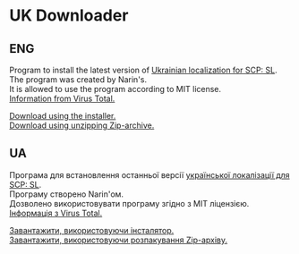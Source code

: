 # UK Downloader
## ENG
Program to install the latest version of [Ukrainian localization for SCP: SL](https://github.com/YT-Narin/Ukraine-language-for-SCP-SL).                                                          
The program was created by Narin's.                                                          
It is allowed to use the program according to MIT license.                                                          
[Information from Virus Total.](https://www.virustotal.com/gui/file/24484efa9e8bd884f4f617ca80b3f8df28842d0169facc878c682b6b344fc6af?nocache=1)
                                                          
[Download using the installer.](https://github.com/YT-Narin/UKDownloader/releases/download/v1.0.1-f/UK.Downloader.Setup.exe)                                                          
[Download using unzipping Zip-archive.](https://github.com/YT-Narin/UKDownloader/releases/download/v1.0.1-f/UK.Downloader.zip)                                                          
## UA
Програма для встановлення останньої версії [української локалізації для SCP: SL](https://github.com/YT-Narin/Ukraine-language-for-SCP-SL).                                                          
Програму створено Narin'ом.                                                          
Дозволено використовувати програму згідно з MIT ліцензією.                                                          
[Інформація з Virus Total.](https://www.virustotal.com/gui/file/24484efa9e8bd884f4f617ca80b3f8df28842d0169facc878c682b6b344fc6af?nocache=1)
                                                          
[Завантажити, використовуючи інсталятор.](https://github.com/YT-Narin/UKDownloader/releases/download/v1.0.1-f/UK.Downloader.Setup.exe)                                                           
[Завантажити, використовуючи розпакування Zip-архіву.](https://github.com/YT-Narin/UKDownloader/releases/download/v1.0.1-f/UK.Downloader.zip)
